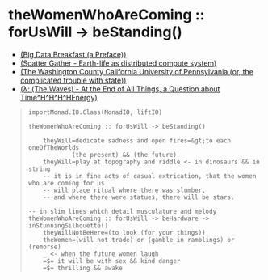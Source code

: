 # theWomenWhoAreComing :: forUsWill -&gt; beStanding\(\)

* [\(Big Data Breakfast \(a Preface\)\)](README.md)
* [\(Scatter Gather - Earth-life as distributed compute system\)](chapter1.md)
* [\(The Washington County California University of Pennsylvania \(or, the complicated trouble with state\)\)](the-washington-county-california-university-of-pennsylvania-or-the-complicated-trouble-with-state-the-state-of-the-state-harvesting-rainwater-from-a-leaking-abstraction-a-kingdom-for-nouns-and-the-death-of-the-object-maths-and-the-missiles-what.md)
* [\(λ: \(The Waves\) - At the End of All Things, a Question about Time^H^H^H^HEnergy\)](the-waves-at-the-end-of-all-things-a-question-about-timehhhhenergy.md)

> ```
> importMonad.IO.Class(MonadIO, liftIO)    
>     
> theWomenWhoAreComing :: forUsWill -> beStanding()
>
>     theyWill=dedicate sadness and open fires=&gt;to each oneOfTheWorlds
>             (the present) && (the future)
>     theyWill=play at topography and riddle <- in dinosaurs && in string
>     -- it is in fine acts of casual extrication, that the women who are coming for us
>     -- will place ritual where there was slumber,
>     -- and where there were statues, there will be stars.
>
> -- in slim lines which detail musculature and melody
> theWomenWhoAreComing :: forUsWill -> beHardware -> inStunningSilhouette()
>     theyWillNotBeHere=(to look (for your things))
>     theWomen=(will not trade) or (gamble in ramblings) or (remorse)
>     _ <- when the future women laugh
>     =$= it will be with sex && kind danger
>     =$= thrilling && awake
> ```



